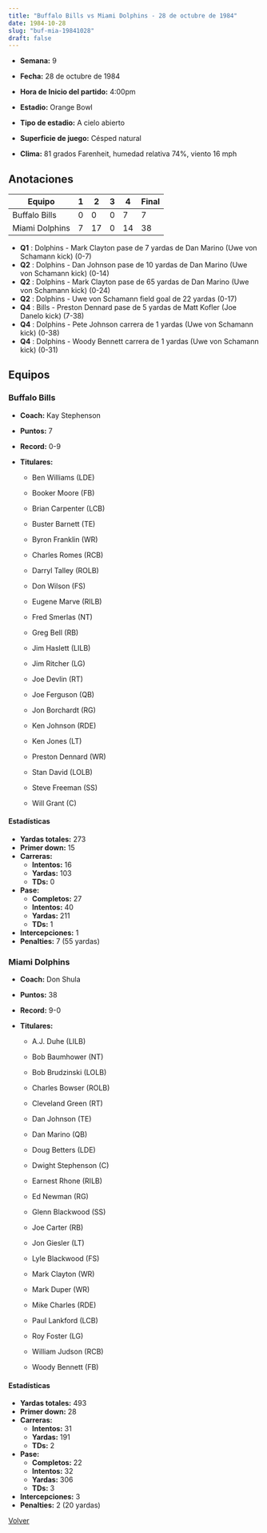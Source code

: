 ```yaml
---
title: "Buffalo Bills vs Miami Dolphins - 28 de octubre de 1984"
date: 1984-10-28
slug: "buf-mia-19841028"
draft: false
---
```


* **Semana:** 9
* **Fecha:** 28 de octubre de 1984

* **Hora de Inicio del partido:** 4:00pm
* **Estadio:** Orange Bowl
* **Tipo de estadio:** A cielo abierto
* **Superficie de juego:** Césped natural
* **Clima:** 81 grados Farenheit, humedad relativa 74%, viento 16 mph





## Anotaciones
| Equipo | 1 | 2 | 3 | 4 | Final |
|--------|---|---|---|---|-------|
| Buffalo Bills  | 0 | 0 | 0 | 7  | 7 |
| Miami Dolphins  | 7 | 17 | 0 | 14  | 38 |
* **Q1** : Dolphins - Mark Clayton pase de 7 yardas de Dan Marino (Uwe von Schamann kick) (0-7)
* **Q2** : Dolphins - Dan Johnson pase de 10 yardas de Dan Marino (Uwe von Schamann kick) (0-14)
* **Q2** : Dolphins - Mark Clayton pase de 65 yardas de Dan Marino (Uwe von Schamann kick) (0-24)
* **Q2** : Dolphins - Uwe von Schamann field goal de 22 yardas (0-17)
* **Q4** : Bills - Preston Dennard pase de 5 yardas de Matt Kofler (Joe Danelo kick) (7-38)
* **Q4** : Dolphins - Pete Johnson carrera de 1 yardas (Uwe von Schamann kick) (0-38)
* **Q4** : Dolphins - Woody Bennett carrera de 1 yardas (Uwe von Schamann kick) (0-31)


## Equipos


### Buffalo Bills
* **Coach:** Kay Stephenson
* **Puntos:** 7
* **Record:** 0-9
* **Titulares:** 

  * Ben Williams (LDE) 

  * Booker Moore (FB) 

  * Brian Carpenter (LCB) 

  * Buster Barnett (TE) 

  * Byron Franklin (WR) 

  * Charles Romes (RCB) 

  * Darryl Talley (ROLB) 

  * Don Wilson (FS) 

  * Eugene Marve (RILB) 

  * Fred Smerlas (NT) 

  * Greg Bell (RB) 

  * Jim Haslett (LILB) 

  * Jim Ritcher (LG) 

  * Joe Devlin (RT) 

  * Joe Ferguson (QB) 

  * Jon Borchardt (RG) 

  * Ken Johnson (RDE) 

  * Ken Jones (LT) 

  * Preston Dennard (WR) 

  * Stan David (LOLB) 

  * Steve Freeman (SS) 

  * Will Grant (C) 

#### Estadísticas
* **Yardas totales:** 273
* **Primer down:** 15
* **Carreras:**
  * **Intentos:** 16
  * **Yardas:** 103
  * **TDs:** 0
* **Pase:**
  * **Completos:** 27
  * **Intentos:** 40
  * **Yardas:** 211
  * **TDs:** 1
* **Intercepciones:** 1
* **Penalties:** 7 (55 yardas)

### Miami Dolphins
* **Coach:** Don Shula
* **Puntos:** 38
* **Record:** 9-0
* **Titulares:** 

  * A.J. Duhe (LILB) 

  * Bob Baumhower (NT) 

  * Bob Brudzinski (LOLB) 

  * Charles Bowser (ROLB) 

  * Cleveland Green (RT) 

  * Dan Johnson (TE) 

  * Dan Marino (QB) 

  * Doug Betters (LDE) 

  * Dwight Stephenson (C) 

  * Earnest Rhone (RILB) 

  * Ed Newman (RG) 

  * Glenn Blackwood (SS) 

  * Joe Carter (RB) 

  * Jon Giesler (LT) 

  * Lyle Blackwood (FS) 

  * Mark Clayton (WR) 

  * Mark Duper (WR) 

  * Mike Charles (RDE) 

  * Paul Lankford (LCB) 

  * Roy Foster (LG) 

  * William Judson (RCB) 

  * Woody Bennett (FB) 

#### Estadísticas
* **Yardas totales:** 493
* **Primer down:** 28
* **Carreras:**
  * **Intentos:** 31
  * **Yardas:** 191
  * **TDs:** 2
* **Pase:**
  * **Completos:** 22
  * **Intentos:** 32
  * **Yardas:** 306
  * **TDs:** 3
* **Intercepciones:** 3
* **Penalties:** 2 (20 yardas)


[Volver](/historia/1984)
